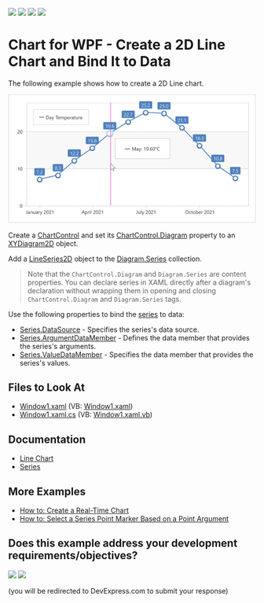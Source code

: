 <!-- default badges list -->
![](https://img.shields.io/endpoint?url=https://codecentral.devexpress.com/api/v1/VersionRange/128569048/22.2.2%2B)
[![](https://img.shields.io/badge/Open_in_DevExpress_Support_Center-FF7200?style=flat-square&logo=DevExpress&logoColor=white)](https://supportcenter.devexpress.com/ticket/details/E1647)
[![](https://img.shields.io/badge/📖_How_to_use_DevExpress_Examples-e9f6fc?style=flat-square)](https://docs.devexpress.com/GeneralInformation/403183)
[![](https://img.shields.io/badge/💬_Leave_Feedback-feecdd?style=flat-square)](#does-this-example-address-your-development-requirementsobjectives)
<!-- default badges end -->

# Chart for WPF - Create a 2D Line Chart and Bind It to Data
 
The following example shows how to create a 2D Line chart.

![Resulting chart](Images/resulting-chart.png)

Create a [ChartControl](https://docs.devexpress.com/WPF/DevExpress.Xpf.Charts.ChartControl) and set its [ChartControl.Diagram](https://docs.devexpress.com/WPF/DevExpress.Xpf.Charts.ChartControl.Diagram) property to an [XYDiagram2D](https://docs.devexpress.com/WPF/DevExpress.Xpf.Charts.XYDiagram2D) object. 

Add a [LineSeries2D](https://docs.devexpress.com/WPF/DevExpress.Xpf.Charts.LineSeries2D?p=netframework) object to the [Diagram.Series](https://docs.devexpress.com/WPF/DevExpress.Xpf.Charts.Diagram.Series) collection.

> Note that the `ChartControl.Diagram` and `Diagram.Series` are content properties. You can declare series in XAML directly after a diagram's declaration without wrapping them in opening and closing `ChartControl.Diagram` and `Diagram.Series` tags.

Use the following properties to bind the [series](https://docs.devexpress.com/WPF/6339/controls-and-libraries/charts-suite/chart-control/series/series) to data:

* [Series.DataSource](https://docs.devexpress.com/WPF/DevExpress.Xpf.Charts.Series.DataSource) - Specifies the series's data source.
* [Series.ArgumentDataMember](https://docs.devexpress.com/WPF/DevExpress.Xpf.Charts.Series.ArgumentDataMember) - Defines the data member that provides the series's arguments.
* [Series.ValueDataMember](https://docs.devexpress.com/WPF/DevExpress.Xpf.Charts.Series.ValueDataMember) - Specifies the data member that provides the series's values.

## Files to Look At

* [Window1.xaml](./CS/Window1.xaml) (VB: [Window1.xaml](./VB/Window1.xaml))
* [Window1.xaml.cs](./CS/Window1.xaml.cs) (VB: [Window1.xaml.vb](./VB/Window1.xaml.vb))

## Documentation

* [Line Chart](https://docs.devexpress.com/WPF/5869/controls-and-libraries/charts-suite/chart-control/series/2d-series-types/point-line-and-bubble-series/line)
* [Series](https://docs.devexpress.com/WPF/6339/controls-and-libraries/charts-suite/chart-control/series/series)

## More Examples

* [How to: Create a Real-Time Chart](https://github.com/DevExpress-Examples/dxcharts-how-to-create-a-real-time-chart)
* [How to: Select a Series Point Marker Based on a Point Argument](https://github.com/DevExpress-Examples/select-a-series-point-marker-based-on-a-point-argument)
<!-- feedback -->
## Does this example address your development requirements/objectives?

[<img src="https://www.devexpress.com/support/examples/i/yes-button.svg"/>](https://www.devexpress.com/support/examples/survey.xml?utm_source=github&utm_campaign=wpf-charts-create-2d-line-chart&~~~was_helpful=yes) [<img src="https://www.devexpress.com/support/examples/i/no-button.svg"/>](https://www.devexpress.com/support/examples/survey.xml?utm_source=github&utm_campaign=wpf-charts-create-2d-line-chart&~~~was_helpful=no)

(you will be redirected to DevExpress.com to submit your response)
<!-- feedback end -->
